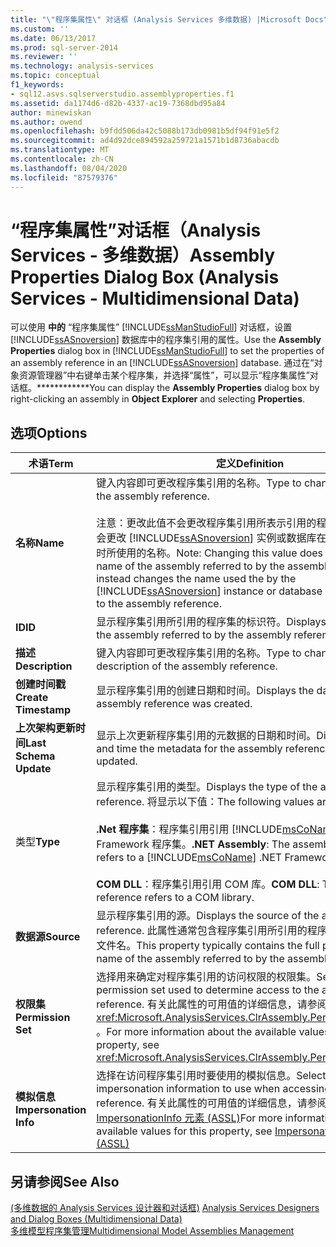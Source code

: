 ```yaml
---
title: "\"程序集属性\" 对话框 (Analysis Services 多维数据) |Microsoft Docs"
ms.custom: ''
ms.date: 06/13/2017
ms.prod: sql-server-2014
ms.reviewer: ''
ms.technology: analysis-services
ms.topic: conceptual
f1_keywords:
- sql12.asvs.sqlserverstudio.assemblyproperties.f1
ms.assetid: da1174d6-d82b-4337-ac19-7368dbd95a84
author: minewiskan
ms.author: owend
ms.openlocfilehash: b9fdd506da42c5088b173db0981b5df94f91e5f2
ms.sourcegitcommit: ad4d92dce894592a259721a1571b1d8736abacdb
ms.translationtype: MT
ms.contentlocale: zh-CN
ms.lasthandoff: 08/04/2020
ms.locfileid: "87579376"
---
```

# <a name="assembly-properties-dialog-box-analysis-services---multidimensional-data"></a><span data-ttu-id="9ebb1-102">“程序集属性”对话框（Analysis Services - 多维数据）</span><span class="sxs-lookup"><span data-stu-id="9ebb1-102">Assembly Properties Dialog Box (Analysis Services - Multidimensional Data)</span></span>
  <span data-ttu-id="9ebb1-103">可以使用 **中的** “程序集属性” [!INCLUDE[ssManStudioFull](../includes/ssmanstudiofull-md.md)] 对话框，设置 [!INCLUDE[ssASnoversion](../includes/ssasnoversion-md.md)] 数据库中的程序集引用的属性。</span><span class="sxs-lookup"><span data-stu-id="9ebb1-103">Use the **Assembly Properties** dialog box in [!INCLUDE[ssManStudioFull](../includes/ssmanstudiofull-md.md)] to set the properties of an assembly reference in an [!INCLUDE[ssASnoversion](../includes/ssasnoversion-md.md)] database.</span></span> <span data-ttu-id="9ebb1-104">通过在“对象资源管理器”中右键单击某个程序集，并选择“属性”，可以显示“程序集属性”对话框。\*\*\*\*\*\*\*\*\*\*\*\*</span><span class="sxs-lookup"><span data-stu-id="9ebb1-104">You can display the **Assembly Properties** dialog box by right-clicking an assembly in **Object Explorer** and selecting **Properties**.</span></span>  
  
## <a name="options"></a><span data-ttu-id="9ebb1-105">选项</span><span class="sxs-lookup"><span data-stu-id="9ebb1-105">Options</span></span>  
  
|<span data-ttu-id="9ebb1-106">术语</span><span class="sxs-lookup"><span data-stu-id="9ebb1-106">Term</span></span>|<span data-ttu-id="9ebb1-107">定义</span><span class="sxs-lookup"><span data-stu-id="9ebb1-107">Definition</span></span>|  
|----------|----------------|  
|<span data-ttu-id="9ebb1-108">**名称**</span><span class="sxs-lookup"><span data-stu-id="9ebb1-108">**Name**</span></span>|<span data-ttu-id="9ebb1-109">键入内容即可更改程序集引用的名称。</span><span class="sxs-lookup"><span data-stu-id="9ebb1-109">Type to change the name of the assembly reference.</span></span><br /><br /> <span data-ttu-id="9ebb1-110">注意：更改此值不会更改程序集引用所表示引用的程序集的名称，但会更改 [!INCLUDE[ssASnoversion](../includes/ssasnoversion-md.md)] 实例或数据库在表示程序集引用时所使用的名称。</span><span class="sxs-lookup"><span data-stu-id="9ebb1-110">Note: Changing this value does not change the name of the assembly referred to by the assembly reference, but instead changes the name used the by the [!INCLUDE[ssASnoversion](../includes/ssasnoversion-md.md)] instance or database when referring to the assembly reference.</span></span>|  
|<span data-ttu-id="9ebb1-111">**ID**</span><span class="sxs-lookup"><span data-stu-id="9ebb1-111">**ID**</span></span>|<span data-ttu-id="9ebb1-112">显示程序集引用所引用的程序集的标识符。</span><span class="sxs-lookup"><span data-stu-id="9ebb1-112">Displays the identifier of the assembly referred to by the assembly reference.</span></span>|  
|<span data-ttu-id="9ebb1-113">**描述**</span><span class="sxs-lookup"><span data-stu-id="9ebb1-113">**Description**</span></span>|<span data-ttu-id="9ebb1-114">键入内容即可更改程序集引用的名称。</span><span class="sxs-lookup"><span data-stu-id="9ebb1-114">Type to change the description of the assembly reference.</span></span>|  
|<span data-ttu-id="9ebb1-115">**创建时间戳**</span><span class="sxs-lookup"><span data-stu-id="9ebb1-115">**Create Timestamp**</span></span>|<span data-ttu-id="9ebb1-116">显示程序集引用的创建日期和时间。</span><span class="sxs-lookup"><span data-stu-id="9ebb1-116">Displays the date and time the assembly reference was created.</span></span>|  
|<span data-ttu-id="9ebb1-117">**上次架构更新时间**</span><span class="sxs-lookup"><span data-stu-id="9ebb1-117">**Last Schema Update**</span></span>|<span data-ttu-id="9ebb1-118">显示上次更新程序集引用的元数据的日期和时间。</span><span class="sxs-lookup"><span data-stu-id="9ebb1-118">Displays the date and time the metadata for the assembly reference was last updated.</span></span>|  
|<span data-ttu-id="9ebb1-119">类型</span><span class="sxs-lookup"><span data-stu-id="9ebb1-119">**Type**</span></span>|<span data-ttu-id="9ebb1-120">显示程序集引用的类型。</span><span class="sxs-lookup"><span data-stu-id="9ebb1-120">Displays the type of the assembly reference.</span></span> <span data-ttu-id="9ebb1-121">将显示以下值：</span><span class="sxs-lookup"><span data-stu-id="9ebb1-121">The following values are displayed:</span></span><br /><br /> <span data-ttu-id="9ebb1-122">**.Net 程序集**：程序集引用引用 [!INCLUDE[msCoName](../includes/msconame-md.md)] .NET Framework 程序集。</span><span class="sxs-lookup"><span data-stu-id="9ebb1-122">**.NET Assembly**: The assembly reference refers to a [!INCLUDE[msCoName](../includes/msconame-md.md)] .NET Framework assembly.</span></span><br /><br /> <span data-ttu-id="9ebb1-123">**COM DLL**：程序集引用引用 COM 库。</span><span class="sxs-lookup"><span data-stu-id="9ebb1-123">**COM DLL**: The assembly reference refers to a COM library.</span></span>|  
|<span data-ttu-id="9ebb1-124">**数据源**</span><span class="sxs-lookup"><span data-stu-id="9ebb1-124">**Source**</span></span>|<span data-ttu-id="9ebb1-125">显示程序集引用的源。</span><span class="sxs-lookup"><span data-stu-id="9ebb1-125">Displays the source of the assembly reference.</span></span> <span data-ttu-id="9ebb1-126">此属性通常包含程序集引用所引用的程序集的完整路径和文件名。</span><span class="sxs-lookup"><span data-stu-id="9ebb1-126">This property typically contains the full path and file name of the assembly referred to by the assembly reference.</span></span>|  
|<span data-ttu-id="9ebb1-127">**权限集**</span><span class="sxs-lookup"><span data-stu-id="9ebb1-127">**Permission Set**</span></span>|<span data-ttu-id="9ebb1-128">选择用来确定对程序集引用的访问权限的权限集。</span><span class="sxs-lookup"><span data-stu-id="9ebb1-128">Select the permission set used to determine access to the assembly reference.</span></span> <span data-ttu-id="9ebb1-129">有关此属性的可用值的详细信息，请参阅 <xref:Microsoft.AnalysisServices.ClrAssembly.PermissionSet%2A> 。</span><span class="sxs-lookup"><span data-stu-id="9ebb1-129">For more information about the available values for this property, see <xref:Microsoft.AnalysisServices.ClrAssembly.PermissionSet%2A>.</span></span>|  
|<span data-ttu-id="9ebb1-130">**模拟信息**</span><span class="sxs-lookup"><span data-stu-id="9ebb1-130">**Impersonation Info**</span></span>|<span data-ttu-id="9ebb1-131">选择在访问程序集引用时要使用的模拟信息。</span><span class="sxs-lookup"><span data-stu-id="9ebb1-131">Select the impersonation information to use when accessing the assembly reference.</span></span> <span data-ttu-id="9ebb1-132">有关此属性的可用值的详细信息，请参阅 [ImpersonationInfo 元素 (ASSL)](https://docs.microsoft.com/bi-reference/assl/properties/impersonationinfo-element-assl)</span><span class="sxs-lookup"><span data-stu-id="9ebb1-132">For more information about the available values for this property, see [ImpersonationInfo Element &#40;ASSL&#41;](https://docs.microsoft.com/bi-reference/assl/properties/impersonationinfo-element-assl)</span></span>|  
  
## <a name="see-also"></a><span data-ttu-id="9ebb1-133">另请参阅</span><span class="sxs-lookup"><span data-stu-id="9ebb1-133">See Also</span></span>  
 <span data-ttu-id="9ebb1-134">[&#40;多维数据的 Analysis Services 设计器和对话框&#41;](analysis-services-designers-and-dialog-boxes-multidimensional-data.md) </span><span class="sxs-lookup"><span data-stu-id="9ebb1-134">[Analysis Services Designers and Dialog Boxes &#40;Multidimensional Data&#41;](analysis-services-designers-and-dialog-boxes-multidimensional-data.md) </span></span>  
 [<span data-ttu-id="9ebb1-135">多维模型程序集管理</span><span class="sxs-lookup"><span data-stu-id="9ebb1-135">Multidimensional Model Assemblies Management</span></span>](multidimensional-models/multidimensional-model-assemblies-management.md)  
  
  
